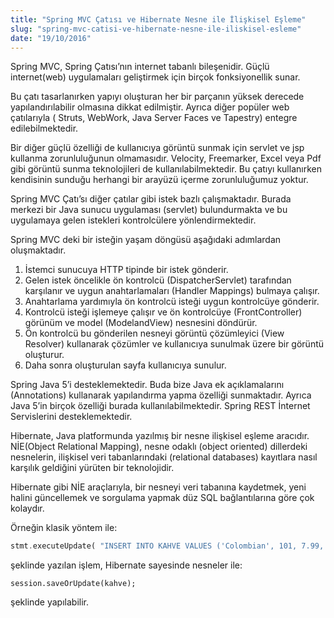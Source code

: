 ```yaml
---
title: "Spring MVC Çatısı ve Hibernate Nesne ile İlişkisel Eşleme"
slug: "spring-mvc-catisi-ve-hibernate-nesne-ile-iliskisel-esleme"
date: "19/10/2016"
---
```


Spring MVC, Spring Çatısı’nın internet tabanlı bileşenidir. Güçlü internet(web) uygulamaları geliştirmek için birçok fonksiyonellik sunar.

Bu çatı tasarlanırken yapıyı oluşturan her bir parçanın yüksek derecede yapılandırılabilir olmasına dikkat edilmiştir. Ayrıca diğer popüler web çatılarıyla ( Struts, WebWork, Java Server Faces ve Tapestry) entegre edilebilmektedir.

Bir diğer güçlü özelliği de kullanıcıya görüntü sunmak için servlet ve jsp kullanma zorunluluğunun olmamasıdır. Velocity, Freemarker, Excel veya Pdf gibi görüntü sunma teknolojileri de kullanılabilmektedir. Bu çatıyı kullanırken kendisinin sunduğu herhangi bir arayüzü içerme zorunluluğumuz yoktur.

Spring MVC Çatı’sı diğer çatılar gibi istek bazlı çalışmaktadır. Burada merkezi bir Java sunucu uygulaması (servlet) bulundurmakta ve bu uygulamaya gelen istekleri kontrolcülere yönlendirmektedir.

Spring MVC deki bir isteğin yaşam döngüsü aşağıdaki adımlardan oluşmaktadır.

1. İstemci sunucuya HTTP tipinde bir istek gönderir.
2. Gelen istek öncelikle ön kontrolcü (DispatcherServlet) tarafından karşılanır ve uygun anahtarlamaları (Handler Mappings) bulmaya çalışır.
3. Anahtarlama yardımıyla ön kontrolcü isteği uygun kontrolcüye gönderir.
4. Kontrolcü isteği işlemeye çalışır ve ön kontrolcüye (FrontController) görünüm ve model (ModelandView) nesnesini döndürür.
5. Ön kontrolcü bu gönderilen nesneyi görüntü çözümleyici (View Resolver) kullanarak çözümler ve kullanıcıya sunulmak üzere bir görüntü oluşturur.
6. Daha sonra oluşturulan sayfa kullanıcıya sunulur.

Spring Java 5’i desteklemektedir. Buda bize Java ek açıklamalarını (Annotations) kullanarak yapılandırma yapma özelliği sunmaktadır. Ayrıca Java 5’in birçok özelliği burada kullanılabilmektedir. Spring REST İnternet Servislerini desteklemektedir.

Hibernate, Java platformunda yazılmış bir nesne ilişkisel eşleme aracıdır. NİE(Object Relational Mapping), nesne odaklı (object oriented) dillerdeki nesnelerin, ilişkisel veri tabanlarındaki (relational databases) kayıtlara nasıl karşılık geldiğini yürüten bir teknolojidir.

Hibernate gibi NİE araçlarıyla, bir nesneyi veri tabanına kaydetmek, yeni halini güncellemek ve sorgulama yapmak düz SQL bağlantılarına göre çok kolaydır.

Örneğin klasik yöntem ile:

```php
stmt.executeUpdate( "INSERT INTO KAHVE VALUES ('Colombian', 101, 7.99, 0, 0)");
```
şeklinde yazılan işlem, Hibernate sayesinde nesneler ile:

`session.saveOrUpdate(kahve);`

şeklinde yapılabilir.
